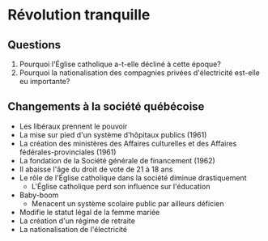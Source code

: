 # Révolution tranquille

## Questions

1. Pourquoi l'Église catholique a-t-elle décliné à cette époque?
2. Pourquoi la nationalisation des compagnies privées d'électricité est-elle eu importante?

## Changements à la société québécoise

- Les libéraux prennent le pouvoir
- La mise sur pied d'un système d'hôpitaux publics (1961)
- La création des ministères des Affaires culturelles et des Affaires fédérales-provinciales (1961)
- La fondation de la Société générale de financement (1962)
- Il abaisse l'âge du droit de vote de 21 à 18 ans
- Le rôle de l'Église catholique dans la société diminue drastiquement
    - L'Église catholique perd son influence sur l'éducation
- Baby-boom
    - Menacent un système scolaire public par ailleurs déficien
- Modifie le statut légal de la femme mariée
- La création d'un régime de retraite
- La nationalisation de l'électricité